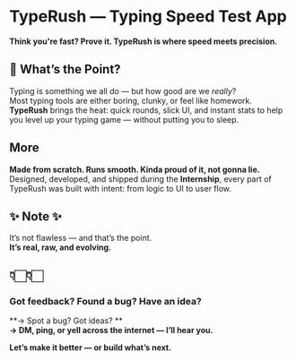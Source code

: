 #  TypeRush — Typing Speed Test App  


**Think you're fast? Prove it. TypeRush is where speed meets precision.**


## 🧩 What’s the Point?

Typing is something we all do — but how good are we *really*?  
Most typing tools are either boring, clunky, or feel like homework.  
**TypeRush** brings the heat: quick rounds, slick UI, and instant stats to help you level up your typing game — without putting you to sleep.

## More 

**Made from scratch. Runs smooth. Kinda proud of it, not gonna lie.**  
Designed, developed, and shipped during the **Internship**, every part of TypeRush was built with intent: from logic to UI to user flow.

## ✨ Note ✨

It’s not flawless — and that’s the point.  
**It’s real, raw, and evolving.**

## 👇🏻👇🏻

###  Got feedback? Found a bug? Have an idea?

**→ Spot a bug? Got ideas? **  
**→ DM, ping, or yell across the internet — I’ll hear you.**  

**Let’s make it better — or build what’s next.**
